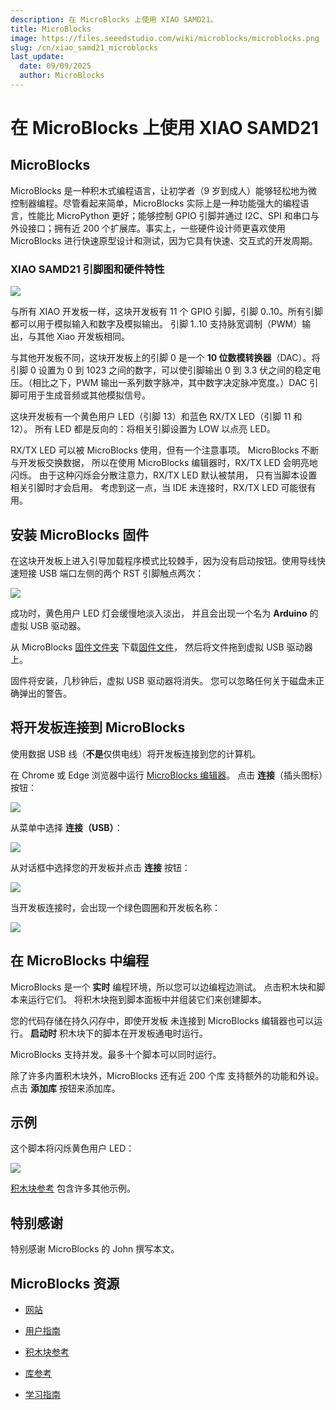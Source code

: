 ```yaml
---
description: 在 MicroBlocks 上使用 XIAO SAMD21。
title: MicroBlocks
image: https://files.seeedstudio.com/wiki/microblocks/microblocks.png
slug: /cn/xiao_samd21_microblocks
last_update:
  date: 09/09/2025
  author: MicroBlocks
---
```


# 在 MicroBlocks 上使用 XIAO SAMD21

## MicroBlocks

MicroBlocks 是一种积木式编程语言，让初学者（9 岁到成人）能够轻松地为微控制器编程。尽管看起来简单，MicroBlocks 实际上是一种功能强大的编程语言，性能比 MicroPython 更好；能够控制 GPIO 引脚并通过 I2C、SPI 和串口与外设接口；拥有近 200 个扩展库。事实上，一些硬件设计师更喜欢使用 MicroBlocks 进行快速原型设计和测试，因为它具有快速、交互式的开发周期。

### XIAO SAMD21 引脚图和硬件特性

<div style={{textAlign:'center'}}><img src="https://files.seeedstudio.com/wiki/microblocks/xiao-pinout-samd21.jpg" style={{width:600, height:'auto'}}/></div>

与所有 XIAO 开发板一样，这块开发板有 11 个 GPIO 引脚，引脚 0..10。所有引脚都可以用于模拟输入和数字及模拟输出。
引脚 1..10 支持脉宽调制（PWM）输出，与其他 Xiao 开发板相同。

与其他开发板不同，这块开发板上的引脚 0 是一个 **10 位数模转换器**（DAC）。将引脚 0 设置为 0 到 1023 之间的数字，可以使引脚输出 0 到 3.3 伏之间的稳定电压。（相比之下，PWM 输出一系列数字脉冲，其中数字决定脉冲宽度。）DAC 引脚可用于生成音频或其他模拟信号。

这块开发板有一个黄色用户 LED（引脚 13）和蓝色 RX/TX LED（引脚 11 和 12）。
所有 LED 都是反向的：将相关引脚设置为 LOW 以点亮 LED。

RX/TX LED 可以被 MicroBlocks 使用，但有一个注意事项。
MicroBlocks 不断与开发板交换数据，
所以在使用 MicroBlocks 编辑器时，RX/TX LED 会明亮地闪烁。
由于这种闪烁会分散注意力，RX/TX LED 默认被禁用，
只有当脚本设置相关引脚时才会启用。
考虑到这一点，当 IDE 未连接时，RX/TX LED 可能很有用。

## 安装 MicroBlocks 固件

在这块开发板上进入引导加载程序模式比较棘手，因为没有启动按钮。使用导线快速短接 USB 端口左侧的两个 RST 引脚触点两次：

<div style={{textAlign:'center'}}><img src="https://files.seeedstudio.com/wiki/Seeeduino-XIAO/img/XIAO-reset.gif" style={{width:400, height:'auto'}}/></div>

成功时，黄色用户 LED 灯会缓慢地淡入淡出，
并且会出现一个名为 **Arduino** 的虚拟 USB 驱动器。

从 MicroBlocks [固件文件夹](https://microblocks.fun/downloads/latest/vm)
下载[固件文件](https://microblocks.fun/downloads/latest/vm/vm_xiao_samd21.uf2)，
然后将文件拖到虚拟 USB 驱动器上。

固件将安装，几秒钟后，虚拟 USB 驱动器将消失。
您可以忽略任何关于磁盘未正确弹出的警告。

## 将开发板连接到 MicroBlocks

使用数据 USB 线（**不是**仅供电线）将开发板连接到您的计算机。

在 Chrome 或 Edge 浏览器中运行 [MicroBlocks 编辑器](https://microblocks.fun/run/microblocks.html)。
点击 **连接**（插头图标）按钮：

<div style={{textAlign:'center'}}><img src="https://files.seeedstudio.com/wiki/microblocks/connect-button.png" style={{width:300, height:'auto'}}/></div>

从菜单中选择 **连接（USB）**：

<div style={{textAlign:'center'}}><img src="https://files.seeedstudio.com/wiki/microblocks/connect-menu.png" style={{width:300, height:'auto'}}/></div>

从对话框中选择您的开发板并点击 **连接** 按钮：

<div style={{textAlign:'center'}}><img src="https://files.seeedstudio.com/wiki/microblocks/connect-dialog-samd21.png" style={{width:400, height:'auto'}}/></div>

当开发板连接时，会出现一个绿色圆圈和开发板名称：

<div style={{textAlign:'center'}}><img src="https://files.seeedstudio.com/wiki/microblocks/connected-samd21.png" style={{width:300, height:'auto'}}/></div>

## 在 MicroBlocks 中编程

MicroBlocks 是一个 **实时** 编程环境，所以您可以边编程边测试。
点击积木块和脚本来运行它们。
将积木块拖到脚本面板中并组装它们来创建脚本。

您的代码存储在持久闪存中，即使开发板
未连接到 MicroBlocks 编辑器也可以运行。
**启动时** 积木块下的脚本在开发板通电时运行。

MicroBlocks 支持并发。最多十个脚本可以同时运行。

除了许多内置积木块外，MicroBlocks 还有近 200 个库
支持额外的功能和外设。
点击 **添加库** 按钮来添加库。

## 示例

这个脚本将闪烁黄色用户 LED：

<div style={{textAlign:'center'}}><img src="https://files.seeedstudio.com/wiki/microblocks/xiao-blink.png" style={{width:200, height:'auto'}}/></div>

[积木块参考](https://wiki.microblocks.fun/en/reference_manual)
包含许多其他示例。

## 特别感谢

特别感谢 MicroBlocks 的 John 撰写本文。

## MicroBlocks 资源

- [网站](https://microblocks.fun)

- [用户指南](https://wiki.microblocks.fun/en/ide)

- [积木块参考](https://wiki.microblocks.fun/en/reference_manual)

- [库参考](https://wiki.microblocks.fun/en/libraries)

- [学习指南](https://learn.microblocks.fun)
